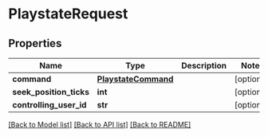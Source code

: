# PlaystateRequest

## Properties
Name | Type | Description | Notes
------------ | ------------- | ------------- | -------------
**command** | [**PlaystateCommand**](PlaystateCommand.md) |  | [optional] 
**seek_position_ticks** | **int** |  | [optional] 
**controlling_user_id** | **str** |  | [optional] 

[[Back to Model list]](../README.md#documentation-for-models) [[Back to API list]](../README.md#documentation-for-api-endpoints) [[Back to README]](../README.md)

